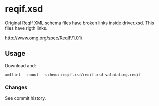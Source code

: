 # reqif.xsd

Original ReqIf XML schema files have broken links inside driver.xsd. This files have rigth links.

http://www.omg.org/spec/ReqIF/1.0.1/


## Usage

Download and:

```
xmllint --noout --schema reqif.xsd/reqif.xsd validating.reqif

```

### Changes

See commit history.
